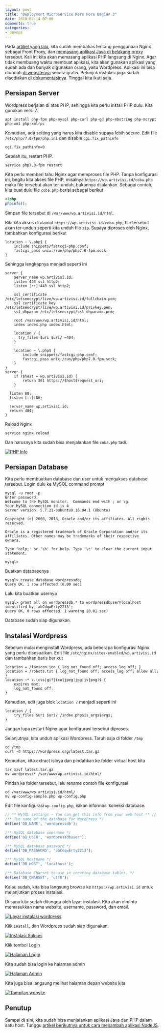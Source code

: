 ```yaml
---
layout: post
title: "Deployment Microservice Kere Hore Bagian 3"
date: 2018-02-14 07:00
comments: true
categories:
- devops
---
```


Pada [artikel yang lalu]({{site.url}}/devops/deployment-microservice-kere-hore-1/), kita sudah membahas tentang penggunaan Nginx sebagai Front Proxy, dan [memasang aplikasi Java di belakang proxy]({{site.url}}/devops/deployment-microservice-kere-hore-2/) tersebut. Kali ini kita akan memasang aplikasi PHP langsung di Nginx. Agar tidak membuang waktu membuat aplikasi, kita akan gunakan aplikasi yang sudah ada dan banyak digunakan orang, yaitu Wordpress. Aplikasi ini bisa diunduh [di websitenya](https://wordpress.org) secara gratis. Petunjuk instalasi juga sudah disediakan [di dokumentasinya](https://codex.wordpress.org/Installing_WordPress). Tinggal kita ikuti saja.

<!--more-->

## Persiapan Server ##

Wordpress berjalan di atas PHP, sehingga kita perlu install PHP dulu. Kita gunakan versi 7.

```
apt install php-fpm php-mysql php-curl php-gd php-mbstring php-mcrypt php-xml php-xmlrpc
```

Kemudian, ada setting yang harus kita disable supaya lebih secure. Edit file `/etc/php/7.0/fpm/php.ini` dan disable `cgi.fix_pathinfo`

```
cgi.fix_pathinfo=0
```

Setelah itu, restart PHP.

```
service php7.0-fpm restart
```

Kita perlu memberi tahu Nginx agar memproses file PHP. Tanpa konfigurasi ini, begitu kita akses file PHP, misalnya `https://wp.artivisi.id/coba.php` maka file tersebut akan ter-unduh, bukannya dijalankan. Sebagai contoh, kita buat dulu file `coba.php` berisi sebagai berikut

```php
<?php
phpinfo();
```

Simpan file tersebut di `/var/www/wp.artivisi.id/html`.

Bila kita akses di alamat `https://wp.artivisi.id/coba.php`, file tersebut akan ter-unduh seperti kita unduh file `zip`. Supaya diproses oleh Nginx, tambahkan konfigurasi berikut

```
location ~ \.php$ {
    include snippets/fastcgi-php.conf;
    fastcgi_pass unix:/run/php/php7.0-fpm.sock;
}
```

Sehingga lengkapnya menjadi seperti ini 

```
server {
    server_name wp.artivisi.id;
    listen 443 ssl http2;
    listen [::]:443 ssl http2;

    ssl_certificate /etc/letsencrypt/live/wp.artivisi.id/fullchain.pem;
    ssl_certificate_key /etc/letsencrypt/live/wp.artivisi.id/privkey.pem;
    ssl_dhparam /etc/letsencrypt/ssl-dhparams.pem;

    root /var/www/wp.artivisi.id/html;
    index index.php index.html;

    location / {
      try_files $uri $uri/ =404;
    }

    location ~ \.php$ {
        include snippets/fastcgi-php.conf;
        fastcgi_pass unix:/run/php/php7.0-fpm.sock;
    }
}
server {
    if ($host = wp.artivisi.id) {
        return 301 https://$host$request_uri;
    }

  listen 80;
  listen [::]:80;

  server_name wp.artivisi.id;
  return 404;
}
```

Reload Nginx

```
service nginx reload
```

Dan harusnya kita sudah bisa menjalankan file `coba.php` tadi.

[![PHP Info]({{site.url}}/images/uploads/2018/msa-deployment/12-phpinfo.png)]({{site.url}}/images/uploads/2018/msa-deployment/12-phpinfo.png)

## Persiapan Database ##

Kita perlu membuatkan database dan user untuk mengakses database tersebut. Login dulu ke MySQL command prompt

```
mysql -u root -p 
Enter password: 
Welcome to the MySQL monitor.  Commands end with ; or \g.
Your MySQL connection id is 4
Server version: 5.7.21-0ubuntu0.16.04.1 (Ubuntu)

Copyright (c) 2000, 2018, Oracle and/or its affiliates. All rights reserved.

Oracle is a registered trademark of Oracle Corporation and/or its
affiliates. Other names may be trademarks of their respective
owners.

Type 'help;' or '\h' for help. Type '\c' to clear the current input statement.

mysql>
```

Buatkan databasenya

```
mysql> create database wordpressdb;
Query OK, 1 row affected (0.00 sec)
```

Lalu kita buatkan usernya

```
mysql> grant all on wordpressdb.* to wordpressdbuser@localhost identified by 'abCdqwErty2213';
Query OK, 0 rows affected, 1 warning (0.01 sec)
```

Database sudah siap digunakan.

## Instalasi Wordpress ##

Sebelum mulai menginstall Wordpress, ada beberapa konfigurasi Nginx yang perlu disesuaikan. Edit file `/etc/nginx/sites-enabled/wp.artivisi.id` dan tambahkan baris berikut

```
location = /favicon.ico { log_not_found off; access_log off; }
location = /robots.txt { log_not_found off; access_log off; allow all; }
location ~* \.(css|gif|ico|jpeg|jpg|js|png)$ {
    expires max;
    log_not_found off;
}
```

Kemudian, edit juga blok `location /` menjadi seperti ini

```
location / {
    try_files $uri $uri/ /index.php$is_args$args;
}
```

Jangan lupa restart Nginx agar konfigurasi tersebut diproses.

Selanjutnya, kita unduh aplikasi Wordpress. Taruh saja di folder `/tmp`

```
cd /tmp
curl -O https://wordpress.org/latest.tar.gz
```

Kemudian, kita extract isinya dan pindahkan ke folder virtual host kita

```
tar xzvf latest.tar.gz
mv wordpress/* /var/www/wp.artivisi.id/html/
```

Pindah ke folder tersebut, lalu rename contoh file konfigurasi

```
cd /var/www/wp.artivisi.id/html/
mv wp-config-sample.php wp-config.php
```

Edit file konfigurasi `wp-config.php`, isikan informasi koneksi database.

```php
// ** MySQL settings - You can get this info from your web host ** //
/** The name of the database for WordPress */
define('DB_NAME', 'wordpressdb');

/** MySQL database username */
define('DB_USER', 'wordpressdbuser');

/** MySQL database password */
define('DB_PASSWORD', 'abCdqwErty2213');

/** MySQL hostname */
define('DB_HOST', 'localhost');

/** Database Charset to use in creating database tables. */
define('DB_CHARSET', 'utf8');
```

Kalau sudah, kita bisa langsung browse ke `https://wp.artivisi.id` untuk melanjutkan proses instalasi.

Di sana kita sudah ditunggu oleh layar instalasi. Kita akan diminta memasukkan nama website, username, password, dan email.

[![Layar instalasi wordpress]({{site.url}}/images/uploads/2018/msa-deployment/13-layar-instalasi-wp.png)]({{site.url}}/images/uploads/2018/msa-deployment/13-layar-instalasi-wp.png)

Klik `Install`, dan Wordpress sudah siap digunakan.

[![Instalasi Sukses]({{site.url}}/images/uploads/2018/msa-deployment/14-instalasi-sukses.png)]({{site.url}}/images/uploads/2018/msa-deployment/14-instalasi-sukses.png)

Klik tombol Login

[![Halaman Login]({{site.url}}/images/uploads/2018/msa-deployment/15-login-wp.png)]({{site.url}}/images/uploads/2018/msa-deployment/15-login-wp.png)


Kita sudah bisa login ke halaman admin

[![Halaman Admin]({{site.url}}/images/uploads/2018/msa-deployment/16-admin-wp.png)]({{site.url}}/images/uploads/2018/msa-deployment/16-admin-wp.png)

Kita juga bisa langsung melihat halaman depan website kita

[![Tampilan website]({{site.url}}/images/uploads/2018/msa-deployment/17-frontpage-wp.png)]({{site.url}}/images/uploads/2018/msa-deployment/17-frontpage-wp.png)

## Penutup ##

Sampai di sini, kita sudah bisa menjalankan aplikasi Java dan PHP dalam satu host. Tunggu [artikel berikutnya untuk cara menambah aplikasi NodeJS]({{site.url}}/devops/deployment-microservice-kere-hore-4/).